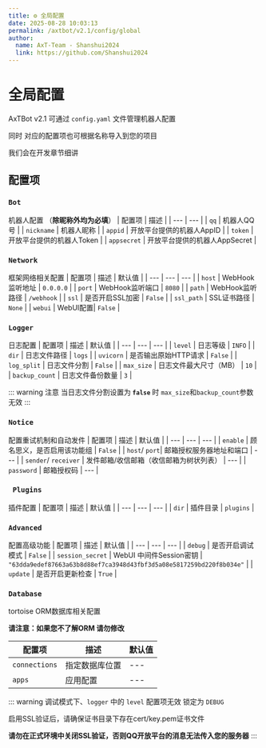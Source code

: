 ```yaml
---
title: ⚙️ 全局配置
date: 2025-08-28 10:03:13
permalink: /axtbot/v2.1/config/global
author:
  name: AxT-Team - Shanshui2024
  link: https://github.com/Shanshui2024
---
```

# 全局配置
AxTBot v2.1 可通过 `config.yaml` 文件管理机器人配置

同时 对应的配置项也可根据名称导入到您的项目

我们会在开发章节细讲

## 配置项

### `Bot`
机器人配置 （**除昵称外均为必填**）
| 配置项 | 描述 |
| --- | --- |
| `qq` | 机器人QQ号 |
| `nickname` | 机器人昵称 |
| `appid` | 开放平台提供的机器人AppID |
| `token` | 开放平台提供的机器人Token |
| `appsecret` | 开放平台提供的机器人AppSecret |

### `Network`
框架网络相关配置
| 配置项 | 描述 | 默认值 |
| --- | --- | --- |
| `host` | WebHook监听地址 | `0.0.0.0` |
| `port` | WebHook监听端口 | `8080` |
| `path` | WebHook监听路径 | `/webhook` |
| `ssl`   | 是否开启SSL加密 | `False` |
| `ssl_path` | SSL证书路径 | `None` |
| `webui` | WebUI配置| `False` |


### `Logger`
日志配置
| 配置项 | 描述 | 默认值 |
| --- | --- | --- |
| `level` | 日志等级 | `INFO` |
| `dir` | 日志文件路径 | `logs` |
| `uvicorn` | 是否输出原始HTTP请求 | `False` |
| `log_split` | 日志文件分割 | `False` |
| `max_size` | 日志文件最大尺寸（MB） | `10` |
| `backup_count` | 日志文件备份数量 | `3` |

::: warning 注意
当日志文件分割设置为<b> `false` </b>时 `max_size`和`backup_count`参数无效
:::

### `Notice`
配置重试机制和自动发件
| 配置项 | 描述 | 默认值 |
| --- | --- | --- |
| `enable` | 顾名思义，是否启用该功能组 | `False` |
| `host`/ `port`| 邮箱授权服务器地址和端口 | --- |
| `sender`/ `receiver` | 发件邮箱/收信邮箱（收信邮箱为树状列表） | --- |
| `password` | 邮箱授权码 | --- |

### ` Plugins`
插件配置
| 配置项 | 描述 | 默认值 |
| --- | --- | --- |
| `dir` | 插件目录 | `plugins` |

### `Advanced`
配置高级功能
| 配置项 | 描述 | 默认值 |
| --- | --- | --- |
| `debug` | 是否开启调试模式 | `False` |
| `session_secret` | WebUI 中间件Session密钥 | `"63dda9edef87663a63b8d88ef7ca3948d43fbf3d5a08e5817259bd220f8b034e"` |
| `update` | 是否开启更新检查 | `True` |

### `Database`
tortoise ORM数据库相关配置

**请注意：如果您不了解ORM 请勿修改**

| 配置项 | 描述 | 默认值 |
| --- | --- | --- |
| `connections` | 指定数据库位置 | --- |
| `apps` | 应用配置 | --- |


::: warning
调试模式下、`logger` 中的 `level` 配置项无效 锁定为 `DEBUG`

启用SSL验证后，请确保证书目录下存在cert/key.pem证书文件

**请勿在正式环境中关闭SSL验证，否则QQ开放平台的消息无法传入您的服务器**
:::